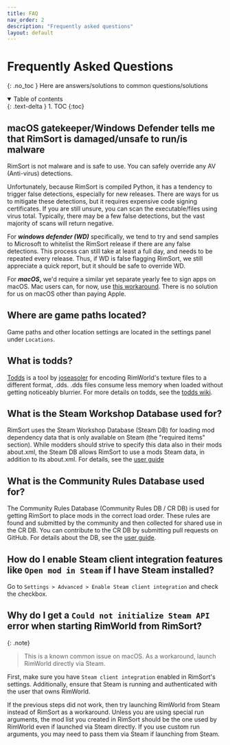 ```yaml
---
title: FAQ
nav_order: 2
description: "Frequently asked questions"
layout: default
---
```

# Frequently Asked Questions
{: .no_toc }
Here are answers/solutions to common questions/solutions

<details open markdown="block">
  <summary>
    Table of contents
  </summary>
  {: .text-delta }
1. TOC
{:toc}
</details>


## macOS gatekeeper/Windows Defender tells me that RimSort is damaged/unsafe to run/is malware

RimSort is not malware and is safe to use. You can safely override any AV (Anti-virus) detections.

Unfortunately, because RimSort is compiled Python, it has a tendency to trigger false detections, especially for new releases. There are ways for us to mitigate these detections, but it requires expensive code signing certificates. If you are still unsure, you can scan the executable/files using virus total. Typically, there may be a few false detections, but the vast majority of scans will return negative.

For **_windows defender (WD)_** specifically, we tend to try and send samples to Microsoft to whitelist the RimSort release if there are any false detections. This process can still take at least a full day, and needs to be repeated every release. Thus, if WD is false flagging RimSort, we still appreciate a quick report, but it should be safe to override WD. 

For **_macOS_,** we'd require a similar yet separate yearly fee to sign apps on macOS. Mac users can, for now, use [this workaround](https://rimsort.github.io/RimSort/user-guide/downloading-and-installing#macos). There is no solution for us on macOS other than paying Apple.

## Where are game paths located?

Game paths and other location settings are located in the settings panel under `Locations`.

## What is todds?

[Todds](https://github.com/todds-encoder/todds) is a tool by [joseasoler](https://github.com/joseasoler) for encoding RimWorld's texture files to a different format, .dds. .dds files consume less memory when loaded without getting noticeably blurrier. For more details on todds, see the [todds wiki](https://github.com/todds-encoder/todds/wiki).

## What is the Steam Workshop Database used for?

RimSort uses the Steam Workshop Database (Steam DB) for loading mod dependency data that is only available on Steam (the "required items" section). While modders should strive to specify this data also in their mods about.xml, the Steam DB allows RimSort to use a mods Steam data, in addition to its about.xml. For details, see the [user guide](https://rimsort.github.io/RimSort/user-guide/databases)

## What is the Community Rules Database used for?

The Community Rules Database (Community Rules DB / CR DB) is used for getting RimSort to place mods in the correct load order. These rules are found and submitted by the community and then collected for shared use in the CR DB. You can contribute to the CR DB by submitting pull requests on GitHub. For details about the DB, see the [user guide](https://rimsort.github.io/RimSort/user-guide/databases).

## How do I enable Steam client integration features like `Open mod in Steam` if I have Steam installed?

Go to `Settings > Advanced > Enable Steam client integration` and check the checkbox.

## Why do I get a `Could not initialize Steam API` error when starting RimWorld from RimSort?

{: .note}
> This is a known common issue on macOS. As a workaround, launch RimWorld directly via Steam.

First, make sure you have `Steam client integration` enabled in RimSort's settings. Additionally, ensure that Steam is running and authenticated with the user that owns RimWorld.

If the previous steps did not work, then try launching RimWorld from Steam instead of RimSort as a workaround. Unless you are using special run arguments, the mod list you created in RimSort should be the one used by RimWorld even if launched via Steam directly. If you use custom run arguments, you may need to pass them via Steam if launching from Steam. 